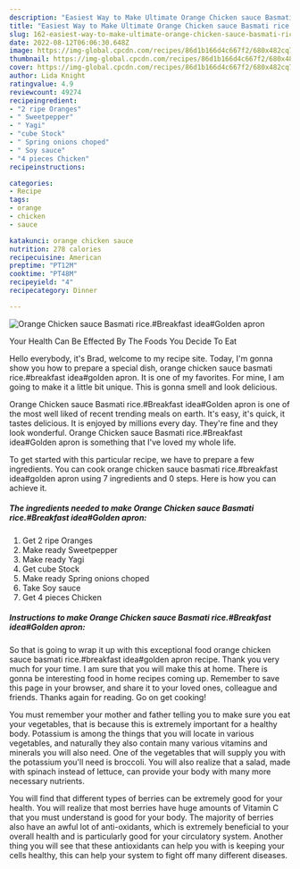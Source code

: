 ```yaml
---
description: "Easiest Way to Make Ultimate Orange Chicken sauce Basmati rice.#Breakfast idea#Golden apron"
title: "Easiest Way to Make Ultimate Orange Chicken sauce Basmati rice.#Breakfast idea#Golden apron"
slug: 162-easiest-way-to-make-ultimate-orange-chicken-sauce-basmati-ricebreakfast-ideagolden-apron
date: 2022-08-12T06:06:30.648Z
image: https://img-global.cpcdn.com/recipes/86d1b166d4c667f2/680x482cq70/orange-chicken-sauce-basmati-ricebreakfast-ideagolden-apron-recipe-main-photo.jpg
thumbnail: https://img-global.cpcdn.com/recipes/86d1b166d4c667f2/680x482cq70/orange-chicken-sauce-basmati-ricebreakfast-ideagolden-apron-recipe-main-photo.jpg
cover: https://img-global.cpcdn.com/recipes/86d1b166d4c667f2/680x482cq70/orange-chicken-sauce-basmati-ricebreakfast-ideagolden-apron-recipe-main-photo.jpg
author: Lida Knight
ratingvalue: 4.9
reviewcount: 49274
recipeingredient:
- "2 ripe Oranges"
- " Sweetpepper"
- " Yagi"
- "cube Stock"
- " Spring onions choped"
- " Soy sauce"
- "4 pieces Chicken"
recipeinstructions:

categories:
- Recipe
tags:
- orange
- chicken
- sauce

katakunci: orange chicken sauce 
nutrition: 278 calories
recipecuisine: American
preptime: "PT12M"
cooktime: "PT48M"
recipeyield: "4"
recipecategory: Dinner

---
```



![Orange Chicken sauce Basmati rice.#Breakfast idea#Golden apron](https://img-global.cpcdn.com/recipes/86d1b166d4c667f2/680x482cq70/orange-chicken-sauce-basmati-ricebreakfast-ideagolden-apron-recipe-main-photo.jpg)

Your Health Can Be Effected By The Foods You Decide To Eat

Hello everybody, it's Brad, welcome to my recipe site. Today, I'm gonna show you how to prepare a special dish, orange chicken sauce basmati rice.#breakfast idea#golden apron. It is one of my favorites. For mine, I am going to make it a little bit unique. This is gonna smell and look delicious.

Orange Chicken sauce Basmati rice.#Breakfast idea#Golden apron is one of the most well liked of recent trending meals on earth. It's easy, it's quick, it tastes delicious. It is enjoyed by millions every day. They're fine and they look wonderful. Orange Chicken sauce Basmati rice.#Breakfast idea#Golden apron is something that I've loved my whole life.




To get started with this particular recipe, we have to prepare a few ingredients. You can cook orange chicken sauce basmati rice.#breakfast idea#golden apron using 7 ingredients and 0 steps. Here is how you can achieve it.

<!--inarticleads1-->

##### The ingredients needed to make Orange Chicken sauce Basmati rice.#Breakfast idea#Golden apron:

1. Get 2 ripe Oranges
1. Make ready  Sweetpepper
1. Make ready  Yagi
1. Get cube Stock
1. Make ready  Spring onions choped
1. Take  Soy sauce
1. Get 4 pieces Chicken




<!--inarticleads2-->

##### Instructions to make Orange Chicken sauce Basmati rice.#Breakfast idea#Golden apron:





So that is going to wrap it up with this exceptional food orange chicken sauce basmati rice.#breakfast idea#golden apron recipe. Thank you very much for your time. I am sure that you will make this at home. There is gonna be interesting food in home recipes coming up. Remember to save this page in your browser, and share it to your loved ones, colleague and friends. Thanks again for reading. Go on get cooking!

You must remember your mother and father telling you to make sure you eat your vegetables, that is because this is extremely important for a healthy body. Potassium is among the things that you will locate in various vegetables, and naturally they also contain many various vitamins and minerals you will also need. One of the vegetables that will supply you with the potassium you'll need is broccoli. You will also realize that a salad, made with spinach instead of lettuce, can provide your body with many more necessary nutrients.

You will find that different types of berries can be extremely good for your health. You will realize that most berries have huge amounts of Vitamin C that you must understand is good for your body. The majority of berries also have an awful lot of anti-oxidants, which is extremely beneficial to your overall health and is particularly good for your circulatory system. Another thing you will see that these antioxidants can help you with is keeping your cells healthy, this can help your system to fight off many different diseases.
